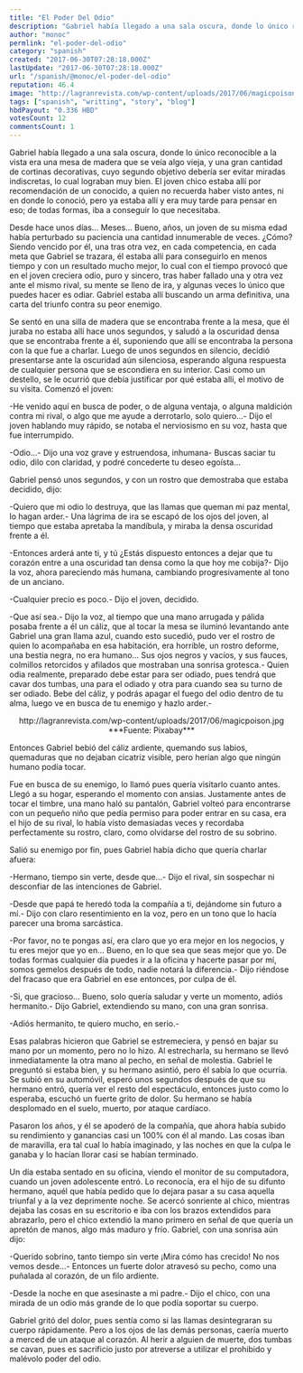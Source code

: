```yaml
---
title: "El Poder Del Odio"
description: "Gabriel había llegado a una sala oscura, donde lo único reconocible a la vista era una mesa de madera que se veía algo vieja, y una gran cantidad de c..."
author: "monoc"
permlink: "el-poder-del-odio"
category: "spanish"
created: "2017-06-30T07:28:18.000Z"
lastUpdate: "2017-06-30T07:28:18.000Z"
url: "/spanish/@monoc/el-poder-del-odio"
reputation: 46.4
image: "http://lagranrevista.com/wp-content/uploads/2017/06/magicpoison.jpg"
tags: ["spanish", "writting", "story", "blog"]
hbdPayout: "0.336 HBD"
votesCount: 12
commentsCount: 1
---
```


Gabriel había llegado a una sala oscura, donde lo único reconocible a la vista era una mesa de madera que se veía algo vieja, y una gran cantidad de cortinas decorativas, cuyo segundo objetivo debería ser evitar miradas indiscretas, lo cual lograban muy bien. El joven chico estaba allí por recomendación de un conocido, a quien no recuerda haber visto antes, ni en donde lo conoció, pero ya estaba allí y era muy tarde para pensar en eso; de todas formas, iba a conseguir lo que necesitaba.

Desde hace unos días... Meses... Bueno, años, un joven de su misma edad había perturbado su paciencia una cantidad innumerable de veces. ¿Cómo? Siendo vencido por él, una tras otra vez, en cada competencia, en cada meta que Gabriel se trazara, él estaba allí para conseguirlo en menos tiempo y con un resultado mucho mejor, lo cual con el tiempo provocó que en el joven creciera odio, puro y sincero, tras haber fallado una y otra vez ante el mismo rival, su mente se lleno de ira, y algunas veces lo único que puedes hacer es odiar. Gabriel estaba allí buscando un arma definitiva, una carta del triunfo contra su peor enemigo.

Se sentó en una silla de madera que se encontraba frente a la mesa, que él juraba no estaba allí hace unos segundos, y saludó a la oscuridad densa que se encontraba frente a él, suponiendo que allí se encontraba la persona con la que fue a charlar. Luego de unos segundos en silencio, decidió presentarse ante la oscuridad aún silenciosa, esperando alguna respuesta de cualquier persona que se escondiera en su interior. Casi como un destello, se le ocurrió que debía justificar por qué estaba allí, el motivo de su visita. Comenzó el joven:

-He venido aquí en busca de poder, o de alguna ventaja, o alguna maldición contra mi rival, o algo que me ayude a derrotarlo, solo quiero...- Dijo el joven hablando muy rápido, se notaba el nerviosismo en su voz, hasta que fue interrumpido.

-Odio...- Dijo una voz grave y estruendosa, inhumana- Buscas saciar tu odio, dilo con claridad, y podré concederte tu deseo egoísta...

Gabriel pensó unos segundos, y con un rostro que demostraba que estaba decidido, dijo:

-Quiero que mi odio lo destruya, que las llamas que queman mi paz mental, lo hagan arder.- Una lágrima de ira se escapó de los ojos del joven, al tiempo que estaba apretaba la mandíbula, y miraba la densa oscuridad frente a él.

-Entonces arderá ante ti, y tú ¿Estás dispuesto entonces a dejar que tu corazón entre a una oscuridad tan densa como la que hoy me cobija?- Dijo la voz, ahora pareciendo más humana, cambiando progresivamente al tono de un anciano.

-Cualquier precio es poco.- Dijo el joven, decidido.

-Que así sea.- Dijo la voz, al tiempo que una mano arrugada y pálida posaba frente a él un cáliz, que al tocar la mesa se iluminó levantando ante Gabriel una gran llama azul, cuando esto sucedió, pudo ver el rostro de quien lo acompañaba en esa habitación, era horrible, un rostro deforme, una bestia negra, no era humano... Sus ojos negros y vacíos, y sus fauces, colmillos retorcidos y afilados que mostraban una sonrisa grotesca.- Quien odia realmente, preparado debe estar para ser odiado, pues tendrá que cavar dos tumbas, una para el odiado y otra para cuando sea su turno de ser odiado. Bebe del cáliz, y podrás apagar el fuego del odio dentro de tu alma, luego ve en busca de tu enemigo y hazlo arder.-

<center>http://lagranrevista.com/wp-content/uploads/2017/06/magicpoison.jpg</center>
<center>***Fuente: Pixabay***</center>

Entonces Gabriel bebió del cáliz ardiente, quemando sus labios, quemaduras que no dejaban cicatriz visible, pero herían algo que ningún humano podía tocar.

Fue en busca de su enemigo, lo llamó pues quería visitarlo cuanto antes. Llegó a su hogar, esperando el momento con ansias. Justamente antes de tocar el timbre, una mano haló su pantalón, Gabriel volteó para encontrarse con un pequeño niño que pedía permiso para poder entrar en su casa, era el hijo de su rival, lo había visto demasiadas veces y recordaba perfectamente su rostro, claro, como olvidarse del rostro de su sobrino.

Salió su enemigo por fin, pues Gabriel había dicho que quería charlar afuera:

-Hermano, tiempo sin verte, desde que...- Dijo el rival, sin sospechar ni desconfiar de las intenciones de Gabriel.

-Desde que papá te heredó toda la compañía a ti, dejándome sin futuro a mí.- Dijo con claro resentimiento en la voz, pero en un tono que lo hacía parecer una broma sarcástica.

-Por favor, no te pongas así, era claro que yo era mejor en los negocios, y tu eres mejor que yo en... Bueno, en lo que sea que seas mejor que yo. De todas formas cualquier día puedes ir a la oficina y hacerte pasar por mí, somos gemelos después de todo, nadie notará la diferencia.- Dijo riéndose del fracaso que era Gabriel en ese entonces, por culpa de él.

-Si, que gracioso... Bueno, solo quería saludar y verte un momento, adiós hermanito.- Dijo Gabriel, extendiendo su mano, con una gran sonrisa.

-Adiós hermanito, te quiero mucho, en serio.-

Esas palabras hicieron que Gabriel se estremeciera, y pensó en bajar su mano por un momento, pero no lo hizo. Al estrecharla, su hermano se llevó inmediatamente la otra mano al pecho, en señal de molestia. Gabriel le preguntó si estaba bien, y su hermano asintió, pero él sabía lo que ocurría. Se subió en su automóvil, esperó unos segundos después de que su hermano entró, quería ver el resto del espectáculo, entonces justo como lo esperaba, escuchó un fuerte grito de dolor. Su hermano se había desplomado en el suelo, muerto, por ataque cardíaco.

Pasaron los años, y él se apoderó de la compañía, que ahora había subido su rendimiento y ganancias casi un 100% con él al mando. Las cosas iban de maravilla, era tal cual lo había imaginado, y las noches en que la culpa le ganaba y lo hacían llorar casi se habían terminado. 

Un día estaba sentado en su oficina, viendo el monitor de su computadora, cuando un joven adolescente entró. Lo reconocía, era el hijo de su difunto hermano, aquél que había pedido que lo dejara pasar a su casa aquella triunfal y a la vez deprimente noche. Se acercó sonriente al chico, mientras dejaba las cosas en su escritorio e iba con los brazos extendidos para abrazarlo, pero el chico extendió la mano primero en señal de que quería un apretón de manos, algo más maduro y frío. Gabriel, con una sonrisa aún dijo:

-Querido sobrino, tanto tiempo sin verte ¡Mira cómo has crecido! No nos vemos desde...- Entonces un fuerte dolor atravesó su pecho, como una puñalada al corazón, de un filo ardiente.

-Desde la noche en que asesinaste a mi padre.- Dijo el chico, con una mirada de un odio más grande de lo que podía soportar su cuerpo.

Gabriel gritó del dolor, pues sentía como si las llamas desintegraran su cuerpo rápidamente. Pero a los ojos de las demás personas, caería muerto a merced de un ataque al corazón. Al herir a alguien de muerte, dos tumbas se cavan, pues es sacrificio justo por atreverse a utilizar el prohibido y malévolo poder del odio.